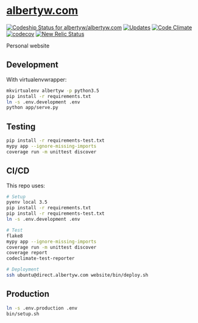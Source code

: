 [albertyw.com](https://www.albertyw.com)
========================================

[![Codeship Status for albertyw/albertyw.com](https://codeship.com/projects/74d1ec30-ba55-0133-5935-025ac38368ea/status?branch=master)](https://codeship.com/projects/135665)
[![Updates](https://pyup.io/repos/github/albertyw/albertyw.com/shield.svg)](https://pyup.io/repos/github/albertyw/albertyw.com/)
[![Code Climate](https://codeclimate.com/github/albertyw/albertyw.com/badges/gpa.svg)](https://codeclimate.com/github/albertyw/albertyw.com)
[![codecov](https://codecov.io/gh/albertyw/albertyw.com/branch/master/graph/badge.svg)](https://codecov.io/gh/albertyw/albertyw.com)
[![New Relic Status](https://img.shields.io/badge/New%20Relic-Monitored-blue.svg)](https://rpm.newrelic.com/accounts/565493/applications/)

Personal website

Development
-----------

With virtualenvwrapper:

```bash
mkvirtualenv albertyw -p python3.5
pip install -r requirements.txt
ln -s .env.development .env
python app/serve.py
```

Testing
-------

```bash
pip install -r requirements-test.txt
mypy app --ignore-missing-imports
coverage run -m unittest discover
```

CI/CD
-----

This repo uses:

```bash
# Setup
pyenv local 3.5
pip install -r requirements.txt
pip install -r requirements-test.txt
ln -s .env.development .env

# Test
flake8
mypy app --ignore-missing-imports
coverage run -m unittest discover
coverage report
codeclimate-test-reporter

# Deployment
ssh ubuntu@direct.albertyw.com website/bin/deploy.sh
```

Production
----------

```bash
ln -s .env.production .env
bin/setup.sh
```
